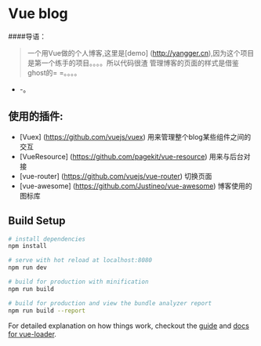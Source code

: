 # Vue blog
####导语：
> 一个用Vue做的个人博客,这里是[demo] (http://yangger.cn),因为这个项目是第一个练手的项目。。。。所以代码很渣
管理博客的页面的样式是借鉴ghost的= =。。。。
- -。

## 使用的插件:
  * [Vuex] (https://github.com/vuejs/vuex) 用来管理整个blog某些组件之间的交互
  * [VueResource] (https://github.com/pagekit/vue-resource) 用来与后台对接
  * [vue-router] (https://github.com/vuejs/vue-router) 切换页面
  * [vue-awesome] (https://github.com/Justineo/vue-awesome) 博客使用的图标库
## Build Setup

``` bash
# install dependencies
npm install

# serve with hot reload at localhost:8080
npm run dev

# build for production with minification
npm run build

# build for production and view the bundle analyzer report
npm run build --report
```

For detailed explanation on how things work, checkout the [guide](http://vuejs-templates.github.io/webpack/) and [docs for vue-loader](http://vuejs.github.io/vue-loader).
